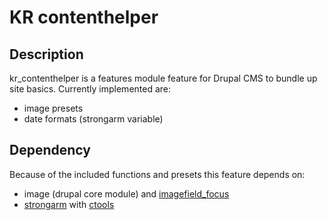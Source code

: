 # KR contenthelper

## Description

kr_contenthelper is a features module feature for Drupal CMS to bundle up site basics. Currently implemented are:

- image presets
- date formats (strongarm variable)

## Dependency

Because of the included functions and presets this feature depends on:

- image (drupal core module) and
  [imagefield_focus](https://www.drupal.org/project/imagefield_focus)
- [strongarm](https://www.drupal.org/project/strongarm) with
  [ctools](https://www.drupal.org/project/ctools)
